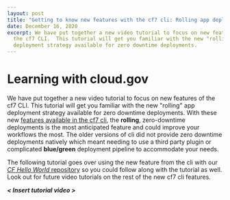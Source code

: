 ```yaml
---
layout: post
title: "Getting to know new features with the cf7 cli: Rolling app deployments"
date: December 16, 2020
excerpt: We have put together a new video tutorial to focus on new features of
  the cf7 CLI.  This tutorial will get you familiar with the new "rolling" app
  deployment strategy available for zero downtime deployments.
---
```

# Learning with cloud.gov

We have put together a new video tutorial to focus on new features of the cf7 CLI.  This tutorial will get you familiar with the new "rolling" app deployment strategy available for zero downtime deployments.  With these new [features available in the cf7 cli](https://docs.cloudfoundry.org/cf-cli/v7.html#-new-workflows-supported-by-cf-cli-v7), the **rolling**, zero-downtime deployments is the most anticipated feature and could improve your workflows the most. The older versions of cli did not provide zero downtime deployments natively which meant needing to use a third party plugin or complicated **blue/green** deployment pipeline to accommodate your needs.

The following tutorial goes over using the new feature from the cli with our [*CF Hello World* repository](https://github.com/cloud-gov/cf-hello-worlds) so you could follow along with the tutorial as well. Look out for future video tutorials on the rest of the new cf7 cli features.

_**< Insert tutorial video >**_